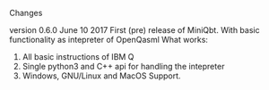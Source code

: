Changes

version 0.6.0
June 10 2017
First (pre) release of MiniQbt. With basic functionality as intepreter of OpenQasml
What works:
1. All basic instructions of IBM Q
2. Single python3 and C++ api for handling the intepreter
3. Windows, GNU/Linux and MacOS Support.

